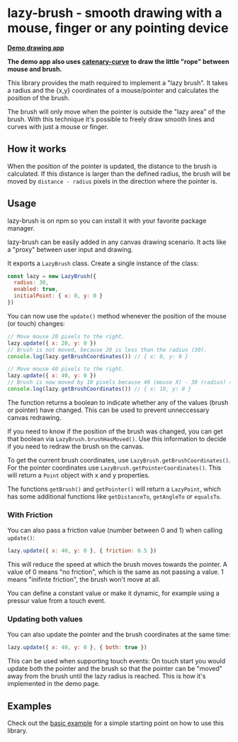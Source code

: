 # lazy-brush - smooth drawing with a mouse, finger or any pointing device

**[Demo drawing app](https://lazybrush.dulnan.net)**

__The demo app also uses
[catenary-curve](https://github.com/dulnan/catenary-curve) to draw the little
"rope" between mouse and brush.__

This library provides the math required to implement a "lazy brush".
It takes a radius and the {x,y} coordinates of a mouse/pointer and calculates
the position of the brush.

The brush will only move when the pointer is outside the "lazy area" of the
brush. With this technique it's possible to freely draw smooth lines and curves
with just a mouse or finger.

## How it works

When the position of the pointer is updated, the distance to the brush is
calculated. If this distance is larger than the defined radius, the brush will
be moved by `distance - radius` pixels in the direction where the pointer is.

## Usage

lazy-brush is on npm so you can install it with your favorite package manager.

lazy-brush can be easily added in any canvas drawing scenario. It acts like a
"proxy" between user input and drawing.

It exports a `LazyBrush` class. Create a single instance of the class:

```javascript
const lazy = new LazyBrush({
  radius: 30,
  enabled: true,
  initialPoint: { x: 0, y: 0 }
})
```

You can now use the `update()` method whenever the position of the mouse (or
touch) changes:

```javascript
// Move mouse 20 pixels to the right.
lazy.update({ x: 20, y: 0 })
// Brush is not moved, because 20 is less than the radius (30).
console.log(lazy.getBrushCoordinates()) // { x: 0, y: 0 }

// Move mouse 40 pixels to the right.
lazy.update({ x: 40, y: 0 })
// Brush is now moved by 10 pixels because 40 (mouse X) - 30 (radius) = 10.
console.log(lazy.getBrushCoordinates()) // { x: 10, y: 0 }
```

The function returns a boolean to indicate whether any of the values (brush or
pointer) have changed. This can be used to prevent unneccessary canvas
redrawing.

If you need to know if the position of the brush was changed, you can get that
boolean via `LazyBrush.brushHasMoved()`. Use this information to decide if you
need to redraw the brush on the canvas.

To get the current brush coordinates, use `LazyBrush.getBrushCoordinates()`.
For the pointer coordinates use `LazyBrush.getPointerCoordinates()`. This will
return a `Point` object with x and y properties.

The functions `getBrush()` and `getPointer()` will return a `LazyPoint`, which
has some additional functions like `getDistanceTo`, `getAngleTo` or `equalsTo`.

### With Friction

You can also pass a friction value (number between 0 and 1) when calling `update()`:

```javascript
lazy.update({ x: 40, y: 0 }, { friction: 0.5 })
```

This will reduce the speed at which the brush moves towards the pointer. A
value of 0 means "no friction", which is the same as not passing a value. 1
means "inifinte friction", the brush won't move at all.

You can define a constant value or make it dynamic, for example using a pressur
value from a touch event.

### Updating both values

You can also update the pointer and the brush coordinates at the same time:

```javascript
lazy.update({ x: 40, y: 0 }, { both: true })
```

This can be used when supporting touch events: On touch start you would update
both the pointer and the brush so that the pointer can be "moved" away from the
brush until the lazy radius is reached. This is how it's implemented in the
demo page.

## Examples

Check out the [basic example](examples/basic.html) for a simple starting point
on how to use this library.
